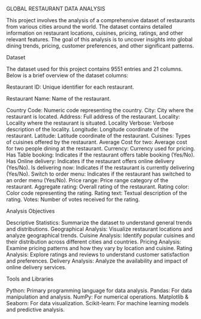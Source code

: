 GLOBAL RESTAURANT DATA ANALYSIS

This project involves the analysis of a comprehensive dataset of restaurants from various cities around the world. The dataset contains detailed information on restaurant locations, cuisines, pricing, ratings, and other relevant features. The goal of this analysis is to uncover insights into global dining trends, pricing, customer preferences, and other significant patterns.

Dataset

The dataset used for this project contains 9551 entries and 21 columns. 
Below is a brief overview of the dataset columns:

Restaurant ID: Unique identifier for each restaurant.

Restaurant Name: Name of the restaurant.

Country Code: Numeric code representing the country.
City: City where the restaurant is located.
Address: Full address of the restaurant.
Locality: Locality where the restaurant is situated.
Locality Verbose: Verbose description of the locality.
Longitude: Longitude coordinate of the restaurant.
Latitude: Latitude coordinate of the restaurant.
Cuisines: Types of cuisines offered by the restaurant.
Average Cost for two: Average cost for two people dining at the restaurant.
Currency: Currency used for pricing.
Has Table booking: Indicates if the restaurant offers table booking (Yes/No).
Has Online delivery: Indicates if the restaurant offers online delivery (Yes/No).
Is delivering now: Indicates if the restaurant is currently delivering (Yes/No).
Switch to order menu: Indicates if the restaurant has switched to an order menu (Yes/No).
Price range: Price range category of the restaurant.
Aggregate rating: Overall rating of the restaurant.
Rating color: Color code representing the rating.
Rating text: Textual description of the rating.
Votes: Number of votes received for the rating.

Analysis Objectives

Descriptive Statistics: Summarize the dataset to understand general trends and distributions.
Geographical Analysis: Visualize restaurant locations and analyze geographical trends.
Cuisine Analysis: Identify popular cuisines and their distribution across different cities and countries.
Pricing Analysis: Examine pricing patterns and how they vary by location and cuisine.
Rating Analysis: Explore ratings and reviews to understand customer satisfaction and preferences.
Delivery Analysis: Analyze the availability and impact of online delivery services.

Tools and Libraries

Python: Primary programming language for data analysis.
Pandas: For data manipulation and analysis.
NumPy: For numerical operations.
Matplotlib & Seaborn: For data visualization.
Scikit-learn: For machine learning models and predictive analysis.

